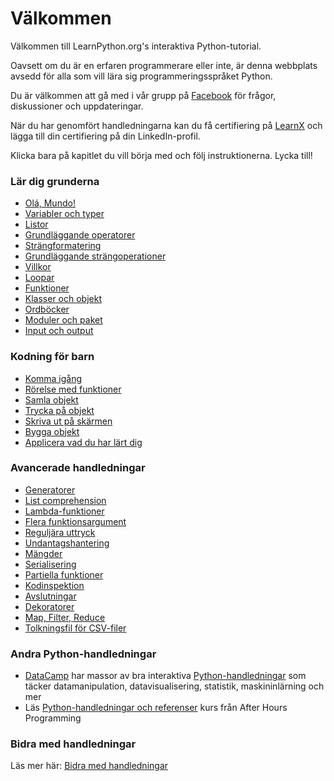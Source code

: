# Välkommen

Välkommen till LearnPython.org's interaktiva Python-tutorial.

Oavsett om du är en erfaren programmerare eller inte, är denna webbplats avsedd för alla som vill lära sig programmeringsspråket Python.<br>

Du är välkommen att gå med i vår grupp på <a href="http://www.facebook.com/groups/180708015327157/">Facebook</a> för frågor, diskussioner och uppdateringar.

När du har genomfört handledningarna kan du få certifiering på [LearnX](https://www.learnx.org) och lägga till din certifiering på din LinkedIn-profil.

Klicka bara på kapitlet du vill börja med och följ instruktionerna. Lycka till!<br>


### Lär dig grunderna

- [Olá, Mundo!](Hello,%20World!)
- [Variabler och typer](Variables%20and%20Types)
- [Listor](Lists)
- [Grundläggande operatorer](Basic%20Operators)
- [Strängformatering](String%20Formatting)
- [Grundläggande strängoperationer](Basic%20String%20Operations)
- [Villkor](Conditions)
- [Loopar](Loops)
- [Funktioner](Functions)
- [Klasser och objekt](Classes%20and%20Objects)
- [Ordböcker](Dictionaries)
- [Moduler och paket](Modules%20and%20Packages)
- [Input och output](Input%20and%20Output)


### Kodning för barn
- [Komma igång](https://codingforkids.io/play/python/intro-level1)
- [Rörelse med funktioner](https://codingforkids.io/play/python/intro-level2)
- [Samla objekt](https://codingforkids.io/play/python/intro-level3)
- [Trycka på objekt](https://codingforkids.io/play/python/intro-level4)
- [Skriva ut på skärmen](https://codingforkids.io/play/python/intro-level5)
- [Bygga objekt](https://codingforkids.io/play/python/intro-level6)
- [Applicera vad du har lärt dig](https://codingforkids.io/play/python/intro-level7)


### Avancerade handledningar

- [Generatorer](Generators)
- [List comprehension](List%20Comprehensions)
- [Lambda-funktioner](Lambda%20functions)
- [Flera funktionsargument](Multiple%20Function%20Arguments)
- [Reguljära uttryck](Regular%20Expressions)
- [Undantagshantering](Exception%20Handling)
- [Mängder](Sets)
- [Serialisering](Serialization)
- [Partiella funktioner](Partial%20functions)
- [Kodinspektion](Code%20Introspection)
- [Avslutningar](Closures)
- [Dekoratorer](Decorators)
- [Map, Filter, Reduce](Map,%20Filter,%20Reduce)
- [Tolkningsfil för CSV-filer](Parsing%20CSV%20Files)

### Andra Python-handledningar

- [DataCamp](https://datacamp.pxf.io/c/67577/1012793/13294?sharedId=learnpython.org) har massor av bra interaktiva [Python-handledningar](https://datacamp.pxf.io/c/67577/1012793/13294?sharedId=learnpython.org) som täcker datamanipulation, datavisualisering, statistik, maskininlärning och mer
- Läs [Python-handledningar och referenser](http://www.afterhoursprogramming.com/index.php?article=181) kurs från After Hours Programming

### Bidra med handledningar

Läs mer här: [Bidra med handledningar](Contributing%20Tutorials)